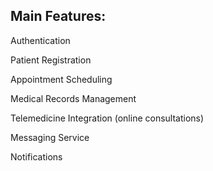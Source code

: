 ## Main Features:

Authentication

Patient Registration

Appointment Scheduling

Medical Records Management

Telemedicine Integration (online consultations)

Messaging Service

Notifications
